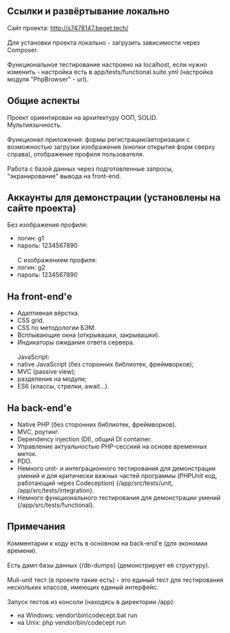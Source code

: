## Ссылки и развёртывание локально
Сайт проекта: http://s7478147.beget.tech/</br></br>
Для установки проекта локально - загрузить зависимости через Composer.</br></br>
Функциональное тестирование настроено на localhost, если нужно изменить - настройка есть в app/tests/functional.suite.yml (настройка модуля "PhpBrowser" - url).
## Общие аспекты
Проект ориентирован на архитектуру ООП, SOLID.</br>
Мультиязычность.</br></br>
Функционал приложения: формы регистрации/авторизации с возможностью загрузки изображения (кнопки открытия форм сверху справа), отображение профиля пользователя.</br></br>
Работа с базой данных через подготовленные запросы, "экранирование" вывода на front-end.
## Аккаунты для демонстрации (установлены на сайте проекта)
Без изображения профиля:
- логин: g1
- пароль: 1234567890</br></br>
С изображением профиля:
- логин: g2
- пароль: 1234567890
## На front-end'е
- Адаптивная вёрстка.
- CSS grid.
- CSS по методологии БЭМ.
- Всплывающие окна (открывашки, закрывашки).
- Индикаторы ожидания ответа сервера.</br></br>
JavaScript:
- native JavaScript (без сторонних библиотек, фреймворков);
- MVC (passive view);
- разделение на модули;
- ES6 (классы, стрелки, await...).
## На back-end'е
- Native PHP (без сторонних библиотек, фреймворков).
- MVC, роутинг.
- Dependency injection (DI), общий DI container.
- Управление актуальностью PHP-сессиий на основе временных меток.
- PDO.
- Немного unit- и интеграционного тестирования для демонстрации умений и для критически важных частей программы (PHPUnit код, работающий через Codeception) {/app/src/tests/unit, /app/src/tests/integration}.
- Немного функционального тестирования для демонстрации умений {/app/src/tests/functional}.
## Примечания
Комментарии к коду есть в основном на back-end'e (для экономии времени).</br></br>
Есть дамп базы данных {/db-dumps} (демонстрирует её структуру).</br></br>
Мuli-unit тест (в проекте такие есть) - это единый тест для тестирования нескольких классов, имеющих единый интерфейс.</br></br>
Запуск тестов из консоли (находясь в директории /app): 
- на Windows: vendor\bin\codecept.bat run
- на Unix: php vendor/bin/codecept run